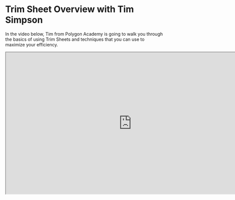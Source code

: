 # Trim Sheet Overview with Tim Simpson

<p>In the video below, Tim from Polygon Academy is going to walk you through the basics of using Trim Sheets and techniques that you can use to maximize your efficiency.</p>
<p><iframe src="https://www.youtube-nocookie.com/embed/IziIY674NAw?rel=0" width="800" height="450" allowfullscreen="allowfullscreen" data-mce-fragment="1"></iframe></p>